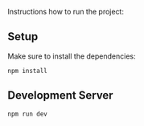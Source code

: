 Instructions how to run the project:

## Setup

Make sure to install the dependencies:

```
npm install
```

## Development Server
```
npm run dev
```
